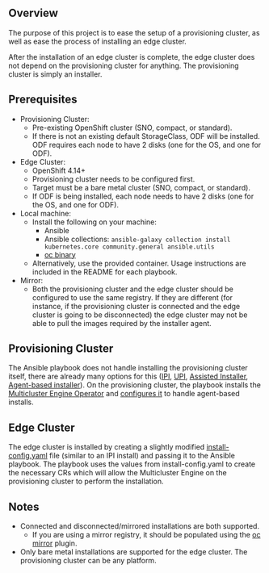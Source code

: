 ## Overview
The purpose of this project is to ease the setup of a provisioning cluster, as well as ease the process of installing an edge cluster.

After the installation of an edge cluster is complete, the edge cluster does not depend on the provisioning cluster for anything. The provisioning cluster is simply an installer.
## Prerequisites
* Provisioning Cluster:
  * Pre-existing OpenShift cluster (SNO, compact, or standard).
  * If there is not an existing default StorageClass, ODF will be installed. ODF requires each node to have 2 disks (one for the OS, and one for ODF).
* Edge Cluster:
  * OpenShift 4.14+
  * Provisioning cluster needs to be configured first.
  * Target must be a bare metal cluster (SNO, compact, or standard).
  * If ODF is being installed, each node needs to have 2 disks (one for the OS, and one for ODF).
* Local machine:
  * Install the following on your machine:
    * Ansible
    * Ansible collections: ```ansible-galaxy collection install kubernetes.core community.general ansible.utils```
    * [oc binary](https://mirror.openshift.com/pub/openshift-v4/clients/ocp/stable/openshift-client-linux.tar.gz)
  * Alternatively, use the provided container. Usage instructions are included in the README for each playbook.
* Mirror:
  * Both the provisioning cluster and the edge cluster should be configured to use the same registry. If they are different (for instance, if the provisioning cluster is connected and the edge cluster is going to be disconnected) the edge cluster may not be able to pull the images required by the installer agent.

## Provisioning Cluster
The Ansible playbook does not handle installing the provisioning cluster itself, there are already many options for this ([IPI](https://docs.openshift.com/container-platform/latest/installing/installing_bare_metal_ipi/ipi-install-overview.html), [UPI](https://docs.openshift.com/container-platform/latest/installing/installing_bare_metal/installing-bare-metal.html), [Assisted Installer](https://docs.openshift.com/container-platform/latest/installing/installing_on_prem_assisted/installing-on-prem-assisted.html), [Agent-based installer](https://docs.openshift.com/container-platform/latest/installing/installing_with_agent_based_installer/preparing-to-install-with-agent-based-installer.html)). On the provisioning cluster, the playbook installs the [Multicluster Engine Operator](https://access.redhat.com/documentation/en-us/red_hat_advanced_cluster_management_for_kubernetes/2.6/html-single/multicluster_engine/index) and [configures it](https://github.com/openshift/assisted-service/tree/master/docs/hive-integration) to handle agent-based installs.

## Edge Cluster
The edge cluster is installed by creating a slightly modified [install-config.yaml](https://docs.openshift.com/container-platform/latest/installing/installing_bare_metal_ipi/ipi-install-installation-workflow.html#additional-resources_config) file (similar to an IPI install) and passing it to the Ansible playbook. The playbook uses the values from install-config.yaml to create the necessary CRs which will allow the Multicluster Engine on the provisioning cluster to perform the installation.

## Notes
* Connected and disconnected/mirrored installations are both supported.
  * If you are using a mirror registry, it should be populated using the [oc mirror](https://docs.openshift.com/container-platform/latest/disconnected/mirroring/about-installing-oc-mirror-v2.html) plugin.
* Only bare metal installations are supported for the edge cluster. The provisioning cluster can be any platform.
